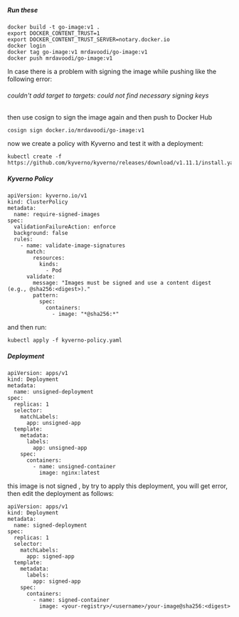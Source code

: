 ##### Run these

	docker build -t go-image:v1 .
	export DOCKER_CONTENT_TRUST=1
	export DOCKER_CONTENT_TRUST_SERVER=notary.docker.io
	docker login
	docker tag go-image:v1 mrdavoodi/go-image:v1
	docker push mrdavoodi/go-image:v1
	
In case there is a problem with signing the image while pushing like the following error:
###### couldn't add target to targets: could not find necessary signing keys

then use cosign to sign the image again and then push to Docker Hub

	cosign sign docker.io/mrdavoodi/go-image:v1
	
now we create a policy with Kyverno and test it with a deployment:

	kubectl create -f https://github.com/kyverno/kyverno/releases/download/v1.11.1/install.yaml
##### Kyverno Policy
	apiVersion: kyverno.io/v1
	kind: ClusterPolicy
	metadata:
	  name: require-signed-images
	spec:
	  validationFailureAction: enforce
	  background: false
	  rules:
	    - name: validate-image-signatures
	      match:
	        resources:
	          kinds:
	            - Pod
	      validate:
	        message: "Images must be signed and use a content digest (e.g., @sha256:<digest>)."
	        pattern:
	          spec:
	            containers:
	              - image: "*@sha256:*"
and then run:
	
	kubectl apply -f kyverno-policy.yaml

##### Deployment

	apiVersion: apps/v1
	kind: Deployment
	metadata:
	  name: unsigned-deployment
	spec:
	  replicas: 1
	  selector:
	    matchLabels:
	      app: unsigned-app
	  template:
	    metadata:
	      labels:
	        app: unsigned-app
	    spec:
	      containers:
	        - name: unsigned-container
	          image: nginx:latest

this image is not signed , by try to apply this deployment, you will get error, then edit the deployment as follows:

	apiVersion: apps/v1
	kind: Deployment
	metadata:
	  name: signed-deployment
	spec:
	  replicas: 1
	  selector:
	    matchLabels:
	      app: signed-app
	  template:
	    metadata:
	      labels:
	        app: signed-app
	    spec:
	      containers:
	        - name: signed-container
	          image: <your-registry>/<username>/your-image@sha256:<digest>